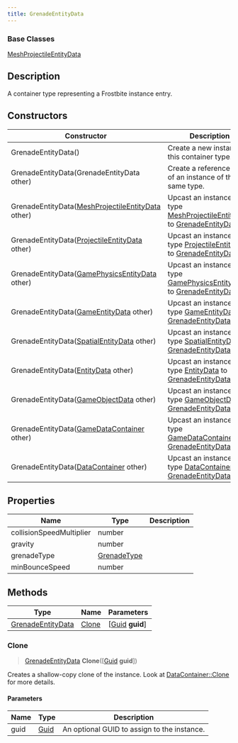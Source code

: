 ```yaml
---
title: GrenadeEntityData
---
```

### Base Classes

[MeshProjectileEntityData](/vext/ref/fb/meshprojectileentitydata/)

## Description

A container type representing a Frostbite instance entry.

## Constructors

| Constructor                                                                   | Description                                                                                                                |
| ----------------------------------------------------------------------------- | -------------------------------------------------------------------------------------------------------------------------- |
| GrenadeEntityData()                                                           | Create a new instance of this container type.                                                                              |
| GrenadeEntityData(GrenadeEntityData other)                                    | Create a reference copy of an instance of the same type.                                                                   |
| GrenadeEntityData([MeshProjectileEntityData](/vext/ref/fb/meshprojectileentitydata/) other) | Upcast an instance of type [MeshProjectileEntityData](/vext/ref/fb/meshprojectileentitydata/) to [GrenadeEntityData](/vext/ref/fb/grenadeentitydata/). |
| GrenadeEntityData([ProjectileEntityData](/vext/ref/fb/projectileentitydata/) other)         | Upcast an instance of type [ProjectileEntityData](/vext/ref/fb/projectileentitydata/) to [GrenadeEntityData](/vext/ref/fb/grenadeentitydata/).         |
| GrenadeEntityData([GamePhysicsEntityData](/vext/ref/fb/gamephysicsentitydata/) other)       | Upcast an instance of type [GamePhysicsEntityData](/vext/ref/fb/gamephysicsentitydata/) to [GrenadeEntityData](/vext/ref/fb/grenadeentitydata/).       |
| GrenadeEntityData([GameEntityData](/vext/ref/fb/gameentitydata/) other)                     | Upcast an instance of type [GameEntityData](/vext/ref/fb/gameentitydata/) to [GrenadeEntityData](/vext/ref/fb/grenadeentitydata/).                     |
| GrenadeEntityData([SpatialEntityData](/vext/ref/fb/spatialentitydata/) other)               | Upcast an instance of type [SpatialEntityData](/vext/ref/fb/spatialentitydata/) to [GrenadeEntityData](/vext/ref/fb/grenadeentitydata/).               |
| GrenadeEntityData([EntityData](/vext/ref/fb/entitydata/) other)                             | Upcast an instance of type [EntityData](/vext/ref/fb/entitydata/) to [GrenadeEntityData](/vext/ref/fb/grenadeentitydata/).                             |
| GrenadeEntityData([GameObjectData](/vext/ref/fb/gameobjectdata/) other)                     | Upcast an instance of type [GameObjectData](/vext/ref/fb/gameobjectdata/) to [GrenadeEntityData](/vext/ref/fb/grenadeentitydata/).                     |
| GrenadeEntityData([GameDataContainer](/vext/ref/fb/gamedatacontainer/) other)               | Upcast an instance of type [GameDataContainer](/vext/ref/fb/gamedatacontainer/) to [GrenadeEntityData](/vext/ref/fb/grenadeentitydata/).               |
| GrenadeEntityData([DataContainer](/vext/ref/shared/class/datacontainer) other)  | Upcast an instance of type [DataContainer](/vext/ref/shared/class/datacontainer) to [GrenadeEntityData](/vext/ref/fb/grenadeentitydata/).  |

## Properties

| Name                     | Type                       | Description |
| ------------------------ | -------------------------- | ----------- |
| collisionSpeedMultiplier | number                     |             |
| gravity                  | number                     |             |
| grenadeType              | [GrenadeType](/vext/ref/fb/grenadetype/) |             |
| minBounceSpeed           | number                     |             |

## Methods

| Type                                   | Name            | Parameters                                     |
| -------------------------------------- | --------------- | ---------------------------------------------- |
| [GrenadeEntityData](/vext/ref/fb/grenadeentitydata/) | [Clone](#clone) | \[[Guid](/vext/ref/shared/class/guid) **guid**\] |

### Clone

> [GrenadeEntityData](/vext/ref/fb/grenadeentitydata/) **Clone**(\[[Guid](/vext/ref/shared/class/guid) **guid**\])

Creates a shallow-copy clone of the instance. Look at [DataContainer::Clone](/vext/ref/shared/class/datacontainer#clone) for more details.

#### Parameters

| Name | Type         | Description                                 |
| ---- | ------------ | ------------------------------------------- |
| guid | [Guid](/vext/ref/shared/class/guid/) | An optional GUID to assign to the instance. |
